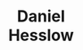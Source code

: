 ---
layout: page
title: <b>Daniel</b> <br> Hesslow
description: Hugging Face
img: assets/img/daniel.jpeg
redirect: https://twitter.com/DanielHesslow
importance: 2
category: organizer
---